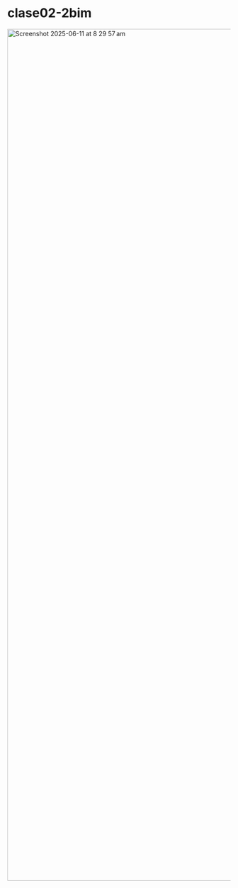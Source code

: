 # clase02-2bim

<img width="1920" alt="Screenshot 2025-06-11 at 8 29 57 am" src="https://github.com/user-attachments/assets/33f0db10-e425-4ddf-bed7-abb851692a03" />
